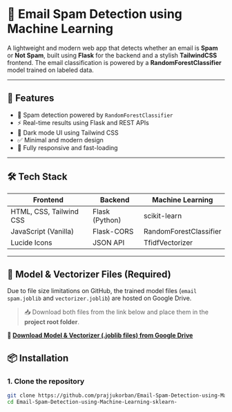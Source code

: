 # 📧 Email Spam Detection using Machine Learning

A lightweight and modern web app that detects whether an email is **Spam** or **Not Spam**, built using **Flask** for the backend and a stylish **TailwindCSS** frontend. The email classification is powered by a **RandomForestClassifier** model trained on labeled data.

---

## 🚀 Features

- 🧠 Spam detection powered by `RandomForestClassifier`
- ⚡ Real-time results using Flask and REST APIs
- 🌙 Dark mode UI using Tailwind CSS
- ✅ Minimal and modern design
- 🔄 Fully responsive and fast-loading

---

## 🛠 Tech Stack

| Frontend        | Backend          | Machine Learning |
|----------------|------------------|------------------|
| HTML, CSS, Tailwind CSS | Flask (Python) | scikit-learn |
| JavaScript (Vanilla)  | Flask-CORS       | RandomForestClassifier |
| Lucide Icons    | JSON API         | TfidfVectorizer |

---

## 🔗 Model & Vectorizer Files (Required)

Due to file size limitations on GitHub, the trained model files (`email spam.joblib` and `vectorizer.joblib`) are hosted on Google Drive.

> 📥 Download both files from the link below and place them in the **project root folder**.

**📁 [Download Model & Vectorizer (.joblib files) from Google Drive](https://drive.google.com/drive/folders/17yCoW6Np0QNy3kHUPKlun3mpsP-u5E-9?usp=sharing)**



## 📦 Installation

### 1. Clone the repository

```bash
git clone https://github.com/prajjukorban/Email-Spam-Detection-using-Machine-Learning-sklearn-.git
cd Email-Spam-Detection-using-Machine-Learning-sklearn-
